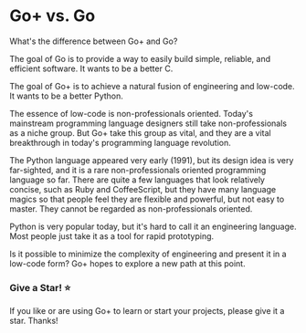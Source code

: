 Go+ vs. Go
======

What's the difference between Go+ and Go?

The goal of Go is to provide a way to easily build simple, reliable, and efficient software. It wants to be a better C.

The goal of Go+ is to achieve a natural fusion of engineering and low-code. It wants to be a better Python.

The essence of low-code is non-professionals oriented. Today's mainstream programming language designers still take non-professionals as a niche group. But Go+ take this group as vital, and they are a vital breakthrough in today's programming language revolution.

The Python language appeared very early (1991), but its design idea is very far-sighted, and it is a rare non-professionals oriented programming language so far. There are quite a few languages that look relatively concise, such as Ruby and CoffeeScript, but they have many language magics so that people feel they are flexible and powerful, but not easy to master. They cannot be regarded as non-professionals oriented.

Python is very popular today, but it's hard to call it an engineering language. Most people just take it as a tool for rapid prototyping.

Is it possible to minimize the complexity of engineering and present it in a low-code form? Go+ hopes to explore a new path at this point.

### Give a Star! ⭐

If you like or are using Go+ to learn or start your projects, please give it a star. Thanks!
